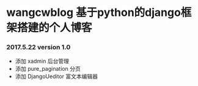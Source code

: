 # wangcwblog 基于python的django框架搭建的个人博客
### 2017.5.22    version 1.0
* 添加 xadmin 后台管理
* 添加 pure_pagination 分页
* 添加 DjangoUeditor 富文本编辑器
